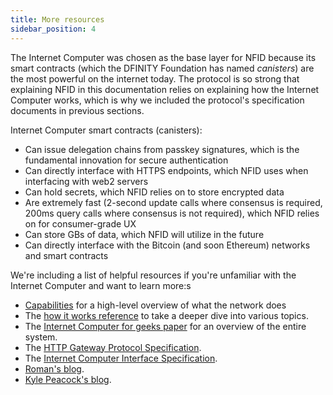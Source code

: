 ```yaml
---
title: More resources
sidebar_position: 4
---
```


The Internet Computer was chosen as the base layer for NFID because its smart contracts (which the DFINITY Foundation has named *canisters*) are the most powerful on the internet today. The protocol is so strong that explaining NFID in this documentation relies on explaining how the Internet Computer works, which is why we included the protocol's specification documents in previous sections. 

Internet Computer smart contracts (canisters):
- Can issue delegation chains from passkey signatures, which is the fundamental innovation for secure authentication
- Can directly interface with HTTPS endpoints, which NFID uses when interfacing with web2 servers
- Can hold secrets, which NFID relies on to store encrypted data
- Are extremely fast (2-second update calls where consensus is required, 200ms query calls where consensus is not required), which NFID relies on for consumer-grade UX
- Can store GBs of data, which NFID will utilize in the future
- Can directly interface with the Bitcoin (and soon Ethereum) networks and smart contracts

We're including a list of helpful resources if you're unfamiliar with the Internet Computer and want to learn more:s
- [Capabilities](https://internetcomputer.org/capabilities) for a high-level overview of what the network does
- The [how it works reference](https://internetcomputer.org/how-it-works/) to take a deeper dive into various topics.
- The [Internet Computer for geeks paper](https://eprint.iacr.org/2022/087.pdf) for an overview of the entire system.
- The [HTTP Gateway Protocol Specification](https://internetcomputer.org/docs/current/references/http-gateway-protocol-spec).
- The [Internet Computer Interface Specification](https://internetcomputer.org/docs/current/references/ic-interface-spec).
- [Roman's blog](https://mmapped.blog/posts.html).
- [Kyle Peacock's blog](https://kyle-peacock.com/blog/).